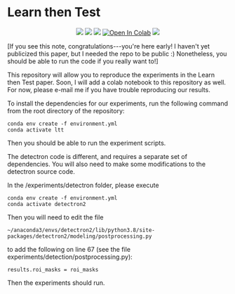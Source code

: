 # Learn then Test
<p align="center">
    <a style="text-decoration:none !important;" href="https://arxiv.org/abs/2110.01052" alt="arXiv"> <img src="https://img.shields.io/badge/paper-arXiv-red" /> </a>
    <a style="text-decoration:none !important;" href="https://docs.conda.io/en/latest/miniconda.html" alt="package management"> <img src="https://img.shields.io/badge/conda-env-green" /> </a>
    <a style="text-decoration:none !important;" href="https://opensource.org/licenses/MIT" alt="License"> <img src="https://img.shields.io/badge/license-MIT-blue.svg" /> </a>
    <a href="https://github.com/aangelopoulos/ltt/blob/main/Detectron2%2BLTT.ipynb" target="_parent"><img src="https://camo.githubusercontent.com/52feade06f2fecbf006889a904d221e6a730c194/68747470733a2f2f636f6c61622e72657365617263682e676f6f676c652e636f6d2f6173736574732f636f6c61622d62616467652e737667" alt="Open In Colab" data-canonical-src="https://colab.research.google.com/assets/colab-badge.svg"></a>
        <a style="text-decoration:none !important;" href="https://twitter.com/ml_angelopoulos?ref_src=twsrc%5Etfw" alt="package management"> <img src="https://img.shields.io/twitter/follow/ml_angelopoulos?style=social" /> </a>

</p>

[If you see this note, congratulations---you're here early!  I haven't yet publicized this paper, but I needed the repo to be public :) Nonetheless, you should be able to run the code if you really want to!]

This repository will allow you to reproduce the experiments in the Learn then Test paper.
Soon, I will add a colab notebook to this repository as well.
For now, please e-mail me if you have trouble reproducing our results.

To install the dependencies for our experiments, run the following command from the root directory of the repository:
```
conda env create -f environment.yml
conda activate ltt
```

Then you should be able to run the experiment scripts.

The detectron code is different, and requires a separate set of dependencies.
You will also need to make some modifications to the detectron source code.

In the /experiments/detectron folder, please execute
```
conda env create -f environment.yml
conda activate detectron2
```
Then you will need to edit the file 
```
~/anaconda3/envs/detectron2/lib/python3.8/site-packages/detectron2/modeling/postprocessing.py
```
to add the following on line 67 (see the file experiments/detection/postprocessing.py):
```
results.roi_masks = roi_masks
```

Then the experiments should run.
